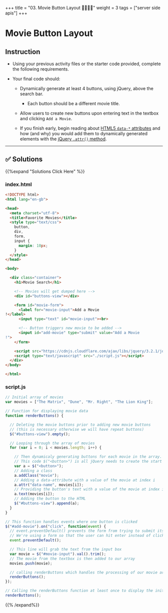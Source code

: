 +++
title = "03. Movie Button Layout 👩‍🎓👨‍🎓"
weight = 3
tags = ["server side apis"] 
+++

# Movie Button Layout

## Instruction

* Using your previous activity files or the starter code provided, complete the following requirements.

* Your final code should:

  * Dynamically generate at least 4 buttons, using jQuery, above the search bar.

    * Each button should be a different movie title.

  * Allow users to create new buttons upon entering text in the textbox and clicking `Add a Movie`.

  * If you finish early, begin reading about [HTML5 `data-*` attributes](https://developer.mozilla.org/en-US/docs/Learn/HTML/Howto/Use_data_attributes) and how (and why) you would add them to dynamically generated elements with the [jQuery `.attr()` method](http://api.jquery.com/attr/).

---

## ✅ Solutions 
{{%expand "Solutions Click Here" %}}
### index.html
```html
<!DOCTYPE html>
<html lang="en-gb">

<head>
  <meta charset="utf-8">
  <title>Favorite Movies</title>
  <style type="text/css">
    button,
    div,
    form,
    input {
      margin: 10px;
    }
  </style>
</head>

<body>

  <div class="container">
    <h1>Movie Search</h1>

    <!-- Movies will get dumped here -->
    <div id="buttons-view"></div>

    <form id="movie-form">
      <label for="movie-input">Add a Movie
!</label>
      <input type="text" id="movie-input"><br>

      <!-- Button triggers new movie to be added -->
      <input id="add-movie" type="submit" value="Add a Movie
!">
    </form>

    <script src="https://cdnjs.cloudflare.com/ajax/libs/jquery/3.2.1/jquery.min.js"></script>
    <script type="text/javascript" src="./script.js"></script>
  </div>
</body>

</html>
```

### script.js
```js
// Initial array of movies
var movies = ["The Matrix", "Dune", "Mr. Right", "The Lion King"];

// Function for displaying movie data
function renderButtons() {

  // Deleting the movie buttons prior to adding new movie buttons
  // (this is necessary otherwise we will have repeat buttons)
  $("#buttons-view").empty();

  // Looping through the array of movies
  for (var i = 0; i < movies.length; i++) {

    // Then dynamicaly generating buttons for each movie in the array.
    // This code $("<button>") is all jQuery needs to create the start and end tag. (<button></button>)
    var a = $("<button>");
    // Adding a class
    a.addClass("movie");
    // Adding a data-attribute with a value of the movie at index i
    a.attr("data-name", movies[i]);
    // Providing the button's text with a value of the movie at index i
    a.text(movies[i]);
    // Adding the button to the HTML
    $("#buttons-view").append(a);
  }
}

// This function handles events where one button is clicked
$("#add-movie").on("click", function(event) {
  // event.preventDefault() prevents the form from trying to submit itself.
  // We're using a form so that the user can hit enter instead of clicking the button if they want
  event.preventDefault();

  // This line will grab the text from the input box
  var movie = $("#movie-input").val().trim();
  // The movie from the textbox is then added to our array
  movies.push(movie);

  // calling renderButtons which handles the processing of our movie array
  renderButtons();
});

// Calling the renderButtons function at least once to display the initial list of movies
renderButtons();

```

{{% /expand%}}